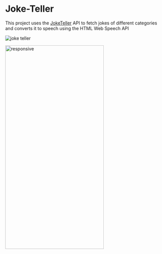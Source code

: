 # Joke-Teller
This project uses the [JokeTeller](https://v2.jokeapi.dev/) API to fetch jokes of different categories and converts it to speech using the HTML Web Speech API

![joke teller](https://user-images.githubusercontent.com/106474125/175786768-fa6f80c1-46e9-42f4-a18d-5f13ce5dd1ad.gif)

<img src="https://user-images.githubusercontent.com/106474125/175786929-8437f3bc-5f30-480c-b1d7-e1c30b70a375.gif" alt="responsive" width="311" height="640">
